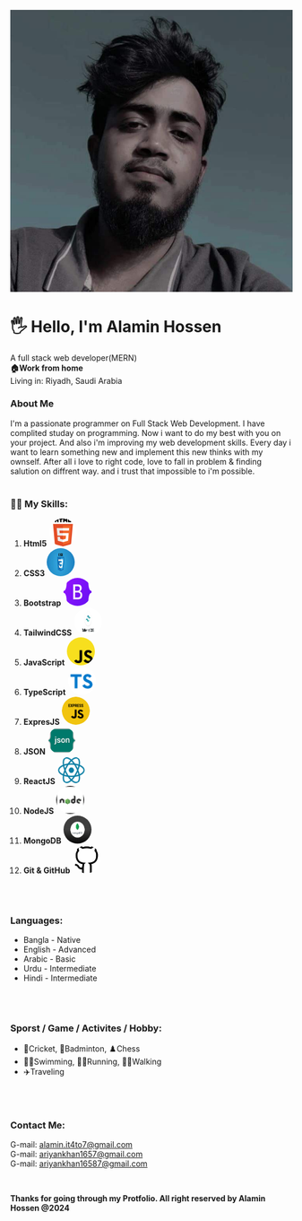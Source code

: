 ![Alamin Hossen](/images/1.png)

# 🖐 Hello, I'm Alamin Hossen 
A full stack web developer(MERN)  
 __🏠Work from home__  
Living in: Riyadh, Saudi Arabia

### About Me
I'm a passionate programmer on Full Stack Web Development. I have complited studay on programming. Now i want to do my best with you on your project. And also i'm improving my web development skills. Every day i want to learn something new and implement this new thinks with my ownself. After all i love to right code, love to fall in problem & finding salution on diffrent way. and i trust that impossible to i'm possible.
<br>
<br>

### 👨‍💻 My Skills:


 1. __Html5__ <img style = border-radius:50px;-top src="./images/HTML5.png" height= 50 width= 50 title='HTML5' />
 2. __CSS3__  <img style = border-radius:50px src="./images/css3.jpg" height= 50 width= 50 title='CSS3'>
 3. __Bootstrap__ <img style = border-radius:50px; src="./images/Bootstrap.png" height= 50 width= 50 title='bootstrap' />
 4. __TailwindCSS__  <img style = border-radius:50px; src="./images/tainwild.png" height= 50 width= 50 title='TailwindCSS' />
 5. __JavaScript__  <img style = border-radius:50px; src="./images/javascript.png" height= 50 width= 50 title='JavaScript' />
 6. __TypeScript__ <img style = border-radius:50px; src="./images/ts.png" height= 50 width= 50 title='TypeScript' />
 7. __ExpresJS__ <img style = border-radius:50px; src="./images/express-js.png" height= 50 width= 50 title='ExpressJS' />
 8. __JSON__ <img style = border-radius:50px; src="./images/json.png" height= 50 width= 50 title='Json' />
 9. __ReactJS__ <img style = border-radius:50px; src="./images/react.png" height= 50 width= 50 title='React' />
 10. __NodeJS__   <img style = border-radius:50px; src="./images/nodejs1.png" height= 50 width= 50 title='HTML5' />
 11. __MongoDB__  <img style = border-radius:50px; src="./images/mongoDB.png" height= 50 width= 50 title='mongoDB' />
 12. __Git & GitHub__  <img style = border-radius:50px; src="./images/github.jpg" height= 50 width= 50 title='GitHub' /><br>

 <br>
 <br>


 ### Languages:
 - Bangla - Native
 - English - Advanced
 - Arabic - Basic
 - Urdu - Intermediate
 - Hindi - Intermediate
 

 <br>
 <br>

### Sporst / Game / Activites / Hobby:
- 🏏Cricket, 🏸Badminton, ♟️Chess
- 🏊‍♂️Swimming, 🏃‍♂️Running, 🚶‍♂️Walking
- ✈️Traveling
<br>
<br>

### Contact Me:
[Facebook]:[https://www.facebook.com/nayemahammed.nayemahammed.7?mibextid=ZbWKwL] 

G-mail: alamin.it4to7@gmail.com  
G-mail: ariyankhan1657@gmail.com  
G-mail: ariyankhan16587@gmail.com


<br>

__Thanks for going through my Protfolio. All right reserved by Alamin Hossen @2024__
